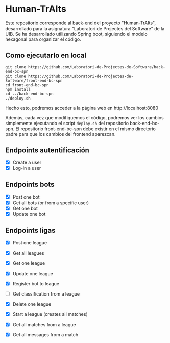 # Human-TrAIts

Este repositorio corresponde al back-end del proyecto "Human-TrAIts", desarrollado para la asignatura "Laboratori de Projectes del Software" de la UIB.
Se ha desarrollado utilizando Spring boot, siguiendo el modelo hexagonal para organizar el código.

## Como ejecutarlo en local
```
git clone https://github.com/Laboratori-de-Projectes-de-Software/back-end-bc-spn
git clone https://github.com/Laboratori-de-Projectes-de-Software/front-end-bc-spn
cd front-end-bc-spn
npm install
cd ../back-end-bc-spn
./deploy.sh
```

Hecho esto, podremos acceder a la página web en http://localhost:8080

Además, cada vez que modifiquemos el código, podremos ver los cambios simplemente ejecutando el script ```deploy.sh``` del repositorio back-end-bc-spn.
El repositorio front-end-bc-spn debe existir en el mismo directorio padre para que los cambios del frontend aparezcan. 

## Endpoints autentificación
- [x] Create a user
- [x] Log-in a user

## Endpoints bots
- [x] Post one bot
- [x] Get all bots (or from a specific user)
- [x] Get one bot
- [x] Update one bot

## Endpoints ligas
- [x] Post one league
- [x] Get all leagues
- [x] Get one league
- [x] Update one league

- [x] Register bot to league
- [ ] Get classification from a league
- [x] Delete one league

- [x] Start a league (creates all matches)
- [x] Get all matches from a league
- [x] Get all messages from a match

